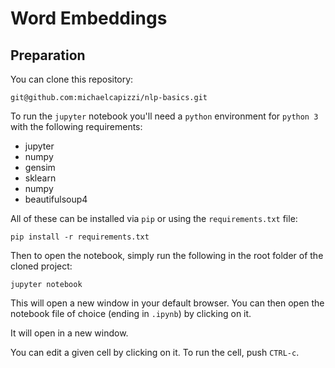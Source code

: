 # Word Embeddings

## Preparation

You can clone this repository:

```
git@github.com:michaelcapizzi/nlp-basics.git
```

To run the `jupyter` notebook you'll need a `python` environment for `python 3` with the following requirements:

 - jupyter
 - numpy
 - gensim
 - sklearn
 - numpy
 - beautifulsoup4

All of these can be installed via `pip` or using the `requirements.txt` file:

```
pip install -r requirements.txt
```

Then to open the notebook, simply run the following in the root folder of the cloned project:

```
jupyter notebook
```

This will open a new window in your default browser.  You can then open the notebook file of choice (ending in `.ipynb`) by clicking on it.

It will open in a new window.

You can edit a given cell by clicking on it.  To run the cell, push `CTRL-c`.




